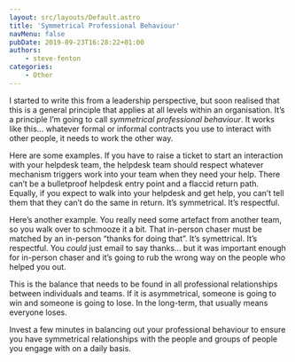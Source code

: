 ```yaml
---
layout: src/layouts/Default.astro
title: 'Symmetrical Professional Behaviour'
navMenu: false
pubDate: 2019-09-23T16:28:22+01:00
authors:
    - steve-fenton
categories:
    - Other
---
```


I started to write this from a leadership perspective, but soon realised that this is a general principle that applies at all levels within an organisation. It’s a principle I’m going to call *symmetrical professional behaviour*. It works like this… whatever formal or informal contracts you use to interact with other people, it needs to work the other way.

Here are some examples. If you have to raise a ticket to start an interaction with your helpdesk team, the helpdesk team should respect whatever mechanism triggers work into your team when they need your help. There can’t be a bulletproof helpdesk entry point and a flaccid return path. Equally, if you expect to walk into your helpdesk and get help, you can’t tell them that they can’t do the same in return. It’s symmetrical. It’s respectful.

Here’s another example. You really need some artefact from another team, so you walk over to schmooze it a bit. That in-person chaser must be matched by an in-person “thanks for doing that”. It’s symettrical. It’s respectful. You *could* just email to say thanks… but it was important enough for in-person chaser and it’s going to rub the wrong way on the people who helped you out.

This is the balance that needs to be found in all professional relationships between individuals and teams. If it is asymmetrical, someone is going to win and someone is going to lose. In the long-term, that usually means everyone loses.

Invest a few minutes in balancing out your professional behaviour to ensure you have symmetrical relationships with the people and groups of people you engage with on a daily basis.